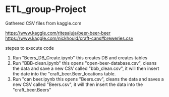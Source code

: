# ETL_group-Project

Gathered CSV files from kaggle.com

https://www.kaggle.com/ritesaluja/beer-beer-beer
https://www.kaggle.com/nickhould/craft-cans#breweries.csv

stepes to execute code
1. Run "Beers_DB_Create.ipynb" this creates DB and creates tables
2. Run "BBB-clean.ipynb" this opens "open-beer-database.csv", cleans the data and save a new CSV called "bbb_clean.csv",
it will then insert the date into the "craft_beer.Beer_locations table.
3. Run  "can beer.ipynb this opens "Beers.csv", cleans the data and saves a new CSV called "Beers.csv",
it will then insert the data into the "craft_beer.Beers"

